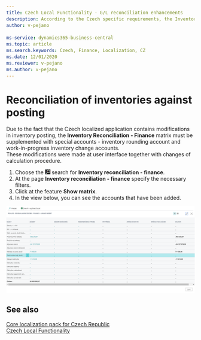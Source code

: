 ```yaml
---
title: Czech Local Functionality - G/L reconciliation enhancements 
description: According to the Czech specific requirements, the Inventory – G/L Reconciliation matrix form must into account take the Czech specific inventory posting Accounts.
author: v-pejano

ms-service: dynamics365-business-central
ms.topic: article
ms.search.keywords: Czech, Finance, Localization, CZ
ms.date: 12/01/2020
ms.reviewer: v-pejano
ms.author: v-pejano
---
```


# Reconciliation of inventories against posting

Due to the fact that the Czech localized application contains modifications in inventory posting, the **Inventory Reconciliation - Finance** matrix must be supplemented with special accounts - inventory rounding account and work-in-progress inventory change accounts.  
These modifications were made at user interface together with changes of calculation procedure.

1. Choose the  ![Lightbulb that opens the Tell me feature (Alt + Q)](../EN/Media/search_small.png "Tell me what you want to do (Alt + Q)") search for  **Inventory reconciliation - finance**.
2. At the page **Inventory reconciliation - finance** specify the necessary filters.
3. Click at the feature **Show matrix**.
4. In the view below, you can see the accounts that have been added.

![Inventory - G/L Reconciliation](Media/inventory_GL_reconciliation.png)

## See also

[Core localization pack for Czech Republic](ui-extensions-core-localization-pack-cz.md)  
[Czech Local Functionality](czech-local-functionality.md)  
